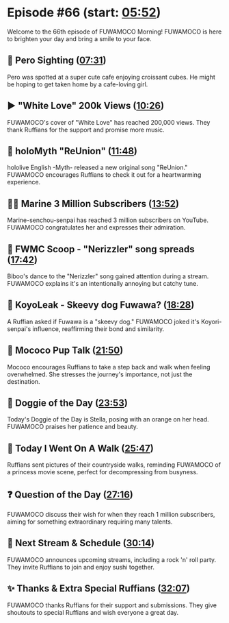 # Episode #66 (start: [05:52](https://youtu.be/js_Z9bB1Sog?t=05m52s))

Welcome to the 66th episode of FUWAMOCO Morning! FUWAMOCO is here to brighten your day and bring a smile to your face.

## 👀 Pero Sighting ([07:31](https://youtu.be/js_Z9bB1Sog?t=07m31s))

Pero was spotted at a super cute cafe enjoying croissant cubes. He might be hoping to get taken home by a cafe-loving girl.

## ▶️ "White Love" 200k Views ([10:26](https://youtu.be/js_Z9bB1Sog?t=10m26s))

FUWAMOCO's cover of "White Love" has reached 200,000 views. They thank Ruffians for the support and promise more music.

## 🎤 holoMyth "ReUnion" ([11:48](https://youtu.be/js_Z9bB1Sog?t=11m48s))

hololive English -Myth- released a new original song "ReUnion." FUWAMOCO encourages Ruffians to check it out for a heartwarming experience.

## 🏴‍☠️ Marine 3 Million Subscribers ([13:52](https://youtu.be/js_Z9bB1Sog?t=13m52s))

Marine-senchou-senpai has reached 3 million subscribers on YouTube. FUWAMOCO congratulates her and expresses their admiration.

## 🔎 FWMC Scoop - "Nerizzler" song spreads ([17:42](https://youtu.be/js_Z9bB1Sog?t=17m42s))

Biboo's dance to the "Nerizzler" song gained attention during a stream. FUWAMOCO explains it's an intentionally annoying but catchy tune.

## 🐶 KoyoLeak - Skeevy dog Fuwawa? ([18:28](https://youtu.be/js_Z9bB1Sog?t=18m28s))

A Ruffian asked if Fuwawa is a "skeevy dog." FUWAMOCO joked it's Koyori-senpai's influence, reaffirming their bond and similarity.

## 📣 Mococo Pup Talk ([21:50](https://youtu.be/js_Z9bB1Sog?t=21m50s))

Mococo encourages Ruffians to take a step back and walk when feeling overwhelmed. She stresses the journey's importance, not just the destination.

## 🐶 Doggie of the Day ([23:53](https://youtu.be/js_Z9bB1Sog?t=23m53s))

Today's Doggie of the Day is Stella, posing with an orange on her head. FUWAMOCO praises her patience and beauty.

## 🚶 Today I Went On A Walk ([25:47](https://youtu.be/js_Z9bB1Sog?t=25m47s))

Ruffians sent pictures of their countryside walks, reminding FUWAMOCO of a princess movie scene, perfect for decompressing from busyness.

## ❓ Question of the Day ([27:16](https://youtu.be/js_Z9bB1Sog?t=27m16s))

FUWAMOCO discuss their wish for when they reach 1 million subscribers, aiming for something extraordinary requiring many talents.

## 📅 Next Stream & Schedule ([30:14](https://youtu.be/js_Z9bB1Sog?t=30m14s))

FUWAMOCO announces upcoming streams, including a rock 'n' roll party. They invite Ruffians to join and enjoy sushi together.

## ✨ Thanks & Extra Special Ruffians ([32:07](https://youtu.be/js_Z9bB1Sog?t=32m07s))

FUWAMOCO thanks Ruffians for their support and submissions. They give shoutouts to special Ruffians and wish everyone a great day.
